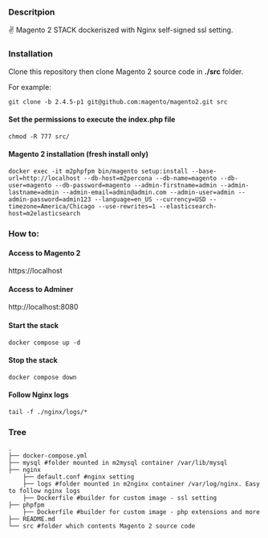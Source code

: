 ### Descritpion
:v: Magento 2 STACK dockeriszed with Nginx self-signed ssl setting.

### Installation
Clone this repository then clone Magento 2 source code in **./src** folder.

For example:

    git clone -b 2.4.5-p1 git@github.com:magento/magento2.git src
#### Set the permissions to execute the index.php file
    chmod -R 777 src/


#### Magento 2 installation (fresh install only)
    docker exec -it m2phpfpm bin/magento setup:install --base-url=http://localhost --db-host=m2percona --db-name=magento --db-user=magento --db-password=magento --admin-firstname=admin --admin-lastname=admin --admin-email=admin@admin.com --admin-user=admin --admin-password=admin123 --language=en_US --currency=USD --timezone=America/Chicago --use-rewrites=1 --elasticsearch-host=m2elasticsearch

### How to:
#### Access to Magento 2
https://localhost
#### Access to Adminer
http://localhost:8080
#### Start the stack
    docker compose up -d
    
#### Stop the stack
    docker compose down
    
#### Follow Nginx logs
    tail -f ./nginx/logs/*
    
### Tree
    .
    ├── docker-compose.yml
    ├── mysql #folder mounted in m2mysql container /var/lib/mysql
    ├── nginx 
        ├── default.conf #nginx setting
        ├── logs #folder mounted in m2nginx container /var/log/nginx. Easy to follow nginx logs
        ├── Dockerfile #builder for custom image - ssl setting
    ├── phpfpm
        ├── Dockerfile #builder for custom image - php extensions and more
    ├── README.md
    └── src #folder which contents Magento 2 source code

